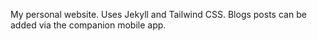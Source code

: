 My personal website. Uses Jekyll and Tailwind CSS. Blogs posts can be added via the companion mobile app.
